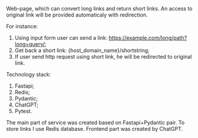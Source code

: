 Web-page, which can convert long links and return short links.
An access to original link will be provided automaticaly with redirection.

For instance:

1. Using input form user can send a link: https://example.com/long/path?long=query/;
2. Get back a short link: {host_domain_name}/shortstring;
3. If user send http request using short link, he will be redirected to original link.

Technology stack:

1. Fastapi;
2. Redis;
3. Pydantic;
4. ChatGPT;
5. Pytest.

The main part of service was created based on Fastapi+Pydantic pair.
To store links I use Redis database.
Frontend part was created by ChatGPT.